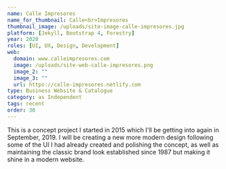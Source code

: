 ```yaml
---
name: Calle Impresores
name_for_thumbnail: Calle<br>Impresores
thumbnail_image: /uploads/site-image-calle-impresores.jpg
platform: [Jekyll, Bootstrap 4, Forestry]
year: 2020
roles: [UI, UX, Design, Development]
web:
  domain: www.calleimpresores.com
  image: /uploads/site-web-calle-impresores.png
  image_2: ""
  image_3: ""
  url: https://calle-impresores.netlify.com
type: Business Website & Catalogue
category: as Independent
tags: recent
order: 30
---
```


This is a concept project I started in 2015 which I'll be getting into again in September, 2019. I will be creating a new more modern design following some of the UI I had already created and polishing the concept, as well as maintaining the classic brand look established since 1987 but making it shine in a modern website.